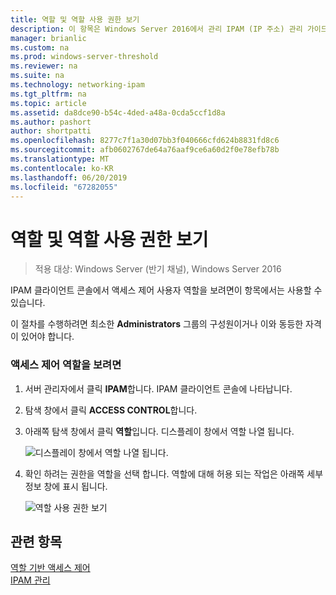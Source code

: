 ```yaml
---
title: 역할 및 역할 사용 권한 보기
description: 이 항목은 Windows Server 2016에서 관리 IPAM (IP 주소) 관리 가이드의 일부입니다.
manager: brianlic
ms.custom: na
ms.prod: windows-server-threshold
ms.reviewer: na
ms.suite: na
ms.technology: networking-ipam
ms.tgt_pltfrm: na
ms.topic: article
ms.assetid: da8dce90-b54c-4ded-a48a-0cda5ccf1d8a
ms.author: pashort
author: shortpatti
ms.openlocfilehash: 8277c7f1a30d07bb3f040666cfd624b8831fd8c6
ms.sourcegitcommit: afb0602767de64a76aaf9ce6a60d2f0e78efb78b
ms.translationtype: MT
ms.contentlocale: ko-KR
ms.lasthandoff: 06/20/2019
ms.locfileid: "67282055"
---
```

# <a name="view-roles-and-role-permissions"></a>역할 및 역할 사용 권한 보기

>적용 대상: Windows Server (반기 채널), Windows Server 2016

IPAM 클라이언트 콘솔에서 액세스 제어 사용자 역할을 보려면이 항목에서는 사용할 수 있습니다.  
  
이 절차를 수행하려면 최소한 **Administrators** 그룹의 구성원이거나 이와 동등한 자격이 있어야 합니다.  
  
### <a name="to-view-access-control-roles"></a>액세스 제어 역할을 보려면  
  
1.  서버 관리자에서 클릭  **IPAM**합니다. IPAM 클라이언트 콘솔에 나타납니다.  
  
2.  탐색 창에서 클릭 **ACCESS CONTROL**합니다.  
  
3.  아래쪽 탐색 창에서 클릭 **역할**입니다. 디스플레이 창에서 역할 나열 됩니다.  
  
    ![디스플레이 창에서 역할 나열 됩니다.](../../media/View-Roles-and-Role-Permissions/ipam_ViewRoles_01.jpg)  
  
4.  확인 하려는 권한을 역할을 선택 합니다. 역할에 대해 허용 되는 작업은 아래쪽 세부 정보 창에 표시 됩니다.  
  
    ![역할 사용 권한 보기](../../media/View-Roles-and-Role-Permissions/ipam_ViewRoles_02.jpg)  
  
## <a name="see-also"></a>관련 항목  
[역할 기반 액세스 제어](Role-based-Access-Control.md)  
[IPAM 관리](Manage-IPAM.md)  
  



